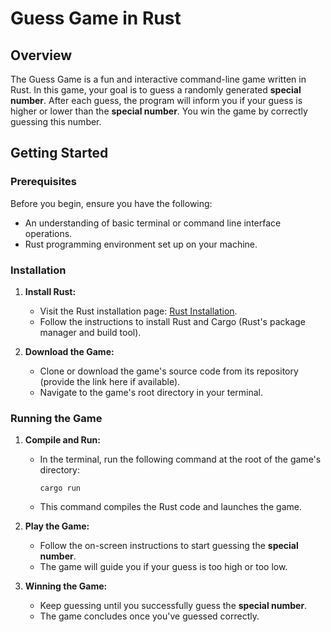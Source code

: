 # Guess Game in Rust

## Overview
The Guess Game is a fun and interactive command-line game written in Rust. In this game, your goal is to guess a randomly generated **special number**. After each guess, the program will inform you if your guess is higher or lower than the **special number**. You win the game by correctly guessing this number.

## Getting Started

### Prerequisites
Before you begin, ensure you have the following:
- An understanding of basic terminal or command line interface operations.
- Rust programming environment set up on your machine.

### Installation
1. **Install Rust:**
   - Visit the Rust installation page: [Rust Installation](https://www.rust-lang.org/tools/install).
   - Follow the instructions to install Rust and Cargo (Rust's package manager and build tool).

2. **Download the Game:**
   - Clone or download the game's source code from its repository (provide the link here if available).
   - Navigate to the game's root directory in your terminal.

### Running the Game
1. **Compile and Run:**
   - In the terminal, run the following command at the root of the game's directory:
     ```
     cargo run
     ```
   - This command compiles the Rust code and launches the game.

2. **Play the Game:**
   - Follow the on-screen instructions to start guessing the **special number**.
   - The game will guide you if your guess is too high or too low.

3. **Winning the Game:**
   - Keep guessing until you successfully guess the **special number**.
   - The game concludes once you've guessed correctly.
